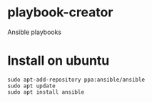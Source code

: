 # playbook-creator
Ansible playbooks 


# Install  on ubuntu
```
sudo apt-add-repository ppa:ansible/ansible
sudo apt update
sudo apt install ansible

```


